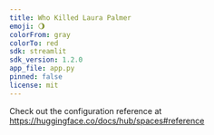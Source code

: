 ```yaml
---
title: Who Killed Laura Palmer
emoji: 🌖
colorFrom: gray
colorTo: red
sdk: streamlit
sdk_version: 1.2.0
app_file: app.py
pinned: false
license: mit
---
```


Check out the configuration reference at https://huggingface.co/docs/hub/spaces#reference
